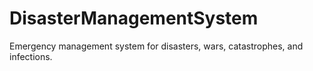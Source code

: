 # DisasterManagementSystem
Emergency management system for disasters, wars, catastrophes, and infections.
